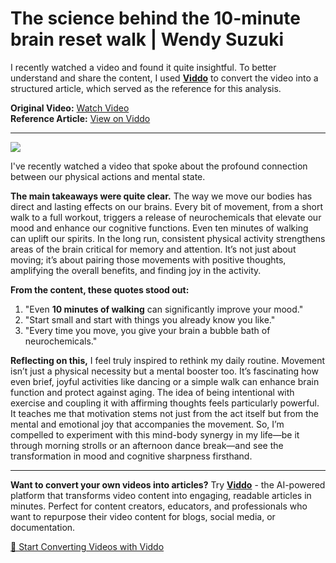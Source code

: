 # The science behind the 10-minute brain reset walk | Wendy Suzuki

I recently watched a video and found it quite insightful. To better understand and share the content, I used **[Viddo](https://viddo.pro/)** to convert the video into a structured article, which served as the reference for this analysis.

**Original Video:** [Watch Video](https://www.youtube.com/watch?v=GyZM0iFkl1Q)  
**Reference Article:** [View on Viddo](https://viddo.pro/zh/video-result/34553fe7-4c38-49a5-b56a-255d5dda8ede)

---

![](https://www.youtube.com/embed/GyZM0iFkl1Q)

I've recently watched a video that spoke about the profound connection between our physical actions and mental state.

**The main takeaways were quite clear.** The way we move our bodies has direct and lasting effects on our brains. Every bit of movement, from a short walk to a full workout, triggers a release of neurochemicals that elevate our mood and enhance our cognitive functions. Even ten minutes of walking can uplift our spirits. In the long run, consistent physical activity strengthens areas of the brain critical for memory and attention. It’s not just about moving; it’s about pairing those movements with positive thoughts, amplifying the overall benefits, and finding joy in the activity.

**From the content, these quotes stood out:**

1. "Even **10 minutes of walking** can significantly improve your mood."  
2. "Start small and start with things you already know you like."  
3. "Every time you move, you give your brain a bubble bath of neurochemicals."

**Reflecting on this,** I feel truly inspired to rethink my daily routine. Movement isn’t just a physical necessity but a mental booster too. It’s fascinating how even brief, joyful activities like dancing or a simple walk can enhance brain function and protect against aging. The idea of being intentional with exercise and coupling it with affirming thoughts feels particularly powerful. It teaches me that motivation stems not just from the act itself but from the mental and emotional joy that accompanies the movement. So, I’m compelled to experiment with this mind-body synergy in my life—be it through morning strolls or an afternoon dance break—and see the transformation in mood and cognitive sharpness firsthand.

---

**Want to convert your own videos into articles?** Try **[Viddo](https://viddo.pro/)** - the AI-powered platform that transforms video content into engaging, readable articles in minutes. Perfect for content creators, educators, and professionals who want to repurpose their video content for blogs, social media, or documentation.

[🚀 Start Converting Videos with Viddo](https://viddo.pro/)